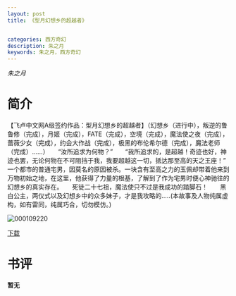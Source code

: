 ```yaml
---
layout: post
title: 《型月幻想乡的超越者》


categories: 西方奇幻
description: 朱之月
keywords: 朱之月，西方奇幻
---
```


*朱之月*

# 简介

【飞卢中文网A级签约作品：型月幻想乡的超越者】（幻想乡（进行中），叛逆的鲁鲁修（完成），月姬（完成），FATE（完成），空境（完成），魔法使之夜（完成），蔷薇少女（完成），约会大作战（完成），极黑的布伦希尔德（完成），魔法老师（完成）……）　　“汝所追求为何物？”　　“我所追求的，是超越！奇迹也好，神迹也罢，无论何物在不可阻挡于我，我要超越这一切，抵达那至高的天之王座！”　　一个都市的普通宅男，因莫名的原因被杀。一块含有至高之力的玉佩却带着他来到万物初始之地，在这里，他获得了力量的根基，了解到了作为宅男时便心神驰往的幻想乡的真实存在。　　死徒二十七祖，魔法使只不过是我成功的踏脚石！　　黑白公主，两仪式以及幻想乡中的众多妹子，才是我攻略的.....(本故事及人物纯属虚构，如有雷同，纯属巧合，切勿模仿。)

![000109220](https://cdn.jsdelivr.net/gh/YYbooks0/yybooks0img@master/bookscover2/000109220.341aqzjzmys0.jpg)

[下载](https://link.jscdn.cn/1drv/aHR0cHM6Ly8xZHJ2Lm1zL3QvcyFBaGU2R2dNWmVFb2poV1p5NWU2U2pEUW9Qa25MP2U9bnRMQnZk.txt)
# 书评
**暂无**